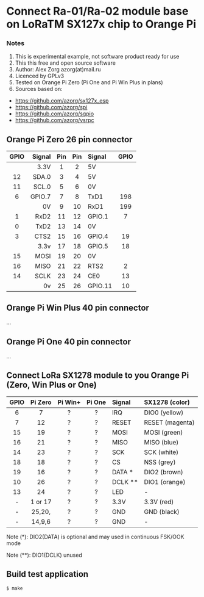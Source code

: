 Connect Ra-01/Ra-02 module base on LoRaTM SX127x chip to Orange Pi
==================================================================

### Notes
1. This is experimental example, not software product ready for use
2. This this free and open source software
3. Author: Alex Zorg azorg(at)mail.ru
4. Licenced by GPLv3
5. Tested on Orange Pi Zero (Pi One and Pi Win Plus in plans)
6. Sources based on:
  * https://github.com/azorg/sx127x_esp
  * https://github.com/azorg/spi
  * https://github.com/azorg/sgpio
  * https://github.com/azorg/vsrpc

## Orange Pi Zero 26 pin connector

 | GPIO | Signal |Pin |Pin | Signal  | GPIO |
 |:----:| ------:|:--:|:--:|:------- |:----:|
 |      |   3.3V |  1 | 2  | 5V      |      |
 |  12  |  SDA.0 |  3 | 4  | 5V      |      |
 |  11  |  SCL.0 |  5 | 6  | 0V      |      |
 |   6  | GPIO.7 |  7 | 8  | TxD1    | 198  |
 |      |     0V |  9 | 10 | RxD1    | 199  | 
 |   1  |   RxD2 | 11 | 12 | GPIO.1  | 7    |
 |   0  |   TxD2 | 13 | 14 | 0V      |      |
 |   3  |   CTS2 | 15 | 16 | GPIO.4  | 19   |
 |      |   3.3v | 17 | 18 | GPIO.5  | 18   |
 |  15  |   MOSI | 19 | 20 | 0V      |      |
 |  16  |   MISO | 21 | 22 | RTS2    | 2    |
 |  14  |   SCLK | 23 | 24 | CE0     | 13   |
 |      |     0v | 25 | 26 | GPIO.11 | 10   |

## Orange Pi Win Plus 40 pin connector
...

## Orange Pi One 40 pin connector
...

## Connect LoRa SX1278 module to you Orange Pi (Zero, Win Plus or One)

| GPIO | Pi Zero | Pi Win+ | Pi One  | Signal  | SX1278 (color)  |
|:----:|:-------:|:-------:|:-------:|:------- |:--------------- |
|   6  |    7    |    ?    |    ?    | IRQ     | DIO0  (yellow)  |
|   7  |   12    |    ?    |    ?    | RESET   | RESET (magenta) |
|  15  |   19    |    ?    |    ?    | MOSI    | MOSI  (green)   |
|  16  |   21    |    ?    |    ?    | MISO    | MISO  (blue)    |
|  14  |   23    |    ?    |    ?    | SCK     | SCK   (white)   |
|  18  |   18    |    ?    |    ?    | CS      | NSS   (grey)    |
|  19  |   16    |    ?    |    ?    | DATA *  | DIO2  (brown)   |
|  10  |   26    |    ?    |    ?    | DCLK ** | DIO1  (orange)  |
|  13  |   24    |    ?    |    ?    | LED     | -               |
|  -   | 1 or 17 |    ?    |    ?    | 3.3V    | 3.3V  (red)     |
|  -   | 25,20,  |    ?    |    ?    | GND     | GND   (black)   |
|  -   | 14,9,6  |    ?    |    ?    | GND     | -               |

Note (*):  DIO2(DATA) is optional and may used in continuous FSK/OOK mode

Note (**): DIO1(DCLK) unused

## Build test application

```
$ make
```

